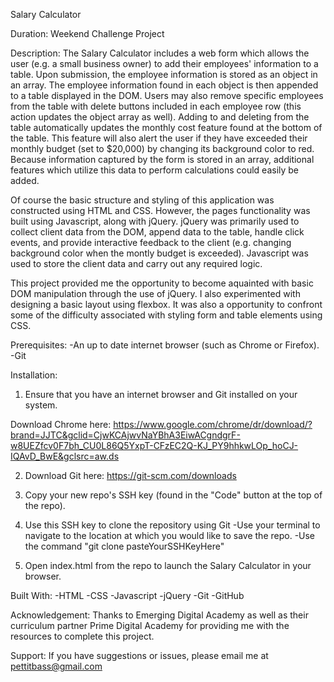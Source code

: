 Salary Calculator

Duration: Weekend Challenge Project

Description:
The Salary Calculator includes a web form which allows the user (e.g. a small business owner) to add their employees' information to a table. Upon submission, the employee information is stored as an object in an array. The employee information found in each object is then appended to a table displayed in the DOM. Users may also remove specific employees from the table with delete buttons included in each employee row (this action updates the object array as well). Adding to and deleting from the table automatically updates the monthly cost feature found at the bottom of the table. This feature will also alert the user if they have exceeded their monthly budget (set to $20,000) by changing its background color to red. Because information captured by the form is stored in an array, additional features which utilize this data to perform calculations could easily be added.

Of course the basic structure and styling of this application was constructed using HTML and CSS. However, the pages functionality was built using Javascript, along with jQuery. jQuery was primarily used to collect client data from the DOM, append data to the table, handle click events, and provide interactive feedback to the client (e.g. changing background color when the montly budget is exceeded). Javascript was used to store the client data and carry out any required logic.

This project provided me the opportunity to become aquainted with basic DOM manipulation through the use of jQuery. I also experimented with designing a basic layout using flexbox. It was also a opportunity to confront some of the difficulty associated with styling form and table elements using CSS.


Prerequisites:
-An up to date internet browser (such as Chrome or Firefox).
-Git


Installation:

1. Ensure that you have an internet browser and Git installed on your system.

Download Chrome here: https://www.google.com/chrome/dr/download/?brand=JJTC&gclid=CjwKCAjwvNaYBhA3EiwACgndgrF-w8UEZfcv0F7bh_CU0L86Q5YxpT-CFzEC2Q-KJ_PY9hhkwLOp_hoCJ-IQAvD_BwE&gclsrc=aw.ds

2. Download Git here: https://git-scm.com/downloads

3. Copy your new repo's SSH key (found in the "Code" button at the top of the repo).

4. Use this SSH key to clone the repository using Git
-Use your terminal to navigate to the location at which you would like to save the repo.
-Use the command "git clone pasteYourSSHKeyHere"

5. Open index.html from the repo to launch the Salary Calculator in your browser.



Built With:
    -HTML
    -CSS
    -Javascript
    -jQuery
    -Git
    -GitHub


Acknowledgement:
Thanks to Emerging Digital Academy as well as their curriculum partner Prime Digital Academy for providing me with the resources to complete this project.

Support:
If you have suggestions or issues, please email me at pettitbass@gmail.com